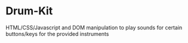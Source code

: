 # Drum-Kit
HTML/CSS/Javascript and DOM manipulation to play sounds for certain buttons/keys for the provided instruments
